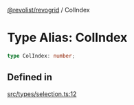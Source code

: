 [@revolist/revogrid](README.md) / ColIndex

# Type Alias: ColIndex

```ts
type ColIndex: number;
```

## Defined in

[src/types/selection.ts:12](https://github.com/revolist/revogrid/blob/a348821be3a2642110f5dc893d4bd9cba16c5101/src/types/selection.ts#L12)
